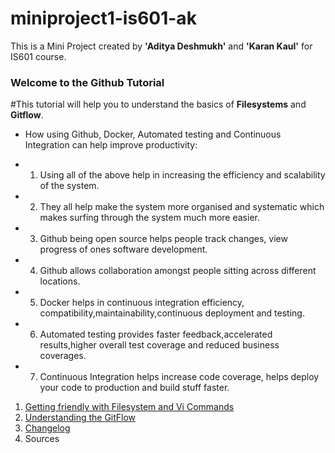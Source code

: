 # miniproject1-is601-ak
This is a Mini Project created by **'Aditya Deshmukh'** and **'Karan Kaul'** for IS601 course.


### Welcome to the Github Tutorial

#This tutorial will help you to understand the basics of **Filesystems** and **Gitflow**.
* How using Github, Docker, Automated testing and Continuous Integration can help improve productivity:

* 1. Using all of the above help in increasing the efficiency and scalability of the system.
* 2. They all help make the system more organised and systematic which makes surfing through the system much more easier.
* 3. Github being open source helps people track changes, view progress of ones software development.
* 4. Github allows collaboration amongst people sitting across different locations.
* 5. Docker helps in continuous integration efficiency, compatibility,maintainability,continuous deployment and testing.
* 6. Automated testing provides faster feedback,accelerated results,higher overall test coverage and reduced business coverages.
* 7. Continuous Integration helps increase code coverage, helps deploy your code to production and build stuff faster. 

1. [Getting friendly with Filesystem and Vi Commands](/vicommands.md)
2. [Understanding the GitFlow](/gitflow.md)
3. [Changelog](/changelog.md)
4. Sources




